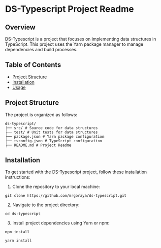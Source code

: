 # DS-Typescript Project Readme

## Overview

DS-Typescript is a project that focuses on implementing data structures in TypeScript. This project uses the Yarn package manager to manage dependencies and build processes.

## Table of Contents

- [Project Structure](#project-structure)
- [Installation](#installation)
- [Usage](#usage)

## Project Structure

The project is organized as follows:

```
ds-typescript/
├── src/ # Source code for data structures
├── test/ # Unit tests for data structures
├── package.json # Yarn package configuration
├── tsconfig.json # TypeScript configuration
├── README.md # Project Readme

```

## Installation

To get started with the DS-Typescript project, follow these installation instructions:

1. Clone the repository to your local machine:

```
git clone https://github.com/mrgoraya/ds-typescript.git
```

2. Navigate to the project directory:

```
cd ds-typescript
```

3. Install project dependencies using Yarn or npm:

```
npm install
```

```
yarn install
```
